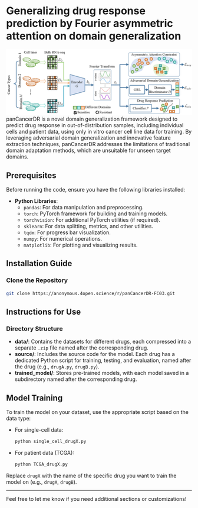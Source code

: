 # Generalizing drug response prediction by Fourier asymmetric attention on domain generalization
![Screenshot](framework.png)
panCancerDR is a novel domain generalization framework designed to predict drug response in out-of-distribution samples, including individual cells and patient data, using only in vitro cancer cell line data for training. By leveraging adversarial domain generalization and innovative feature extraction techniques, panCancerDR addresses the limitations of traditional domain adaptation methods, which are unsuitable for unseen target domains.


## **Prerequisites**

Before running the code, ensure you have the following libraries installed:

- **Python Libraries**:
  - `pandas`: For data manipulation and preprocessing.
  - `torch`: PyTorch framework for building and training models.
  - `torchvision`: For additional PyTorch utilities (if required).
  - `sklearn`: For data splitting, metrics, and other utilities.
  - `tqdm`: For progress bar visualization.
  - `numpy`: For numerical operations.
  - `matplotlib`: For plotting and visualizing results.

## Installation Guide

### Clone the Repository
```bash
git clone https://anonymous.4open.science/r/panCancerDR-FC03.git
```

## Instructions for Use

### Directory Structure
- **data/**: Contains the datasets for different drugs, each compressed into a separate `.zip` file named after the corresponding drug.  
- **source/**: Includes the source code for the model. Each drug has a dedicated Python script for training, testing, and evaluation, named after the drug (e.g., `drugA.py`, `drugB.py`).  
- **trained_model/**: Stores pre-trained models, with each model saved in a subdirectory named after the corresponding drug.  

## Model Training  
To train the model on your dataset, use the appropriate script based on the data type:  

- For single-cell data:  
  ```bash  
  python single_cell_drugX.py  
  ```  

- For patient data (TCGA):  
  ```bash  
  python TCGA_drugX.py  
  ```  

Replace `drugX` with the name of the specific drug you want to train the model on (e.g., `drugA`, `drugB`).


---



Feel free to let me know if you need additional sections or customizations!
